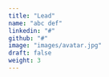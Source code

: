 ```yaml
---
title: "Lead"
name: "abc def"
linkedin: "#"
github: "#"
image: "images/avatar.jpg"
draft: false
weight: 3
---
```

